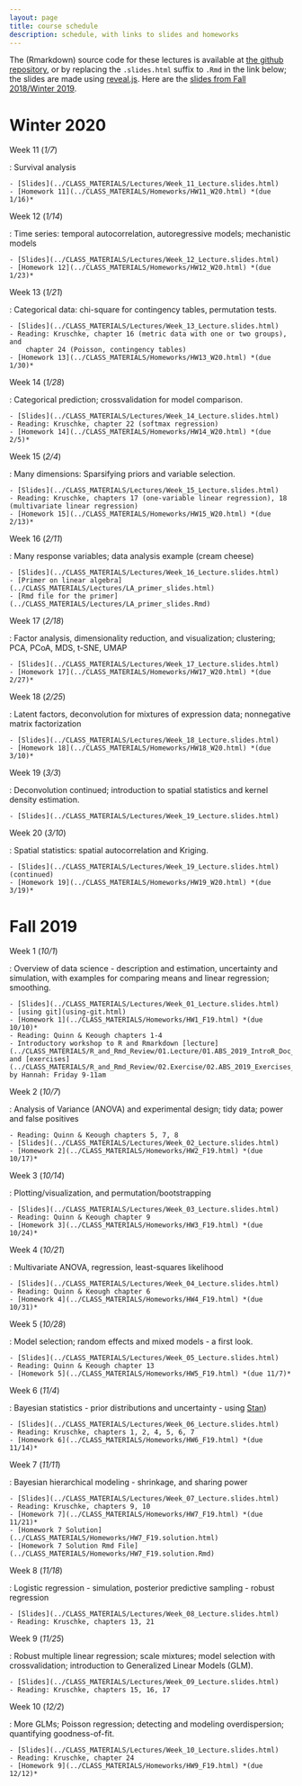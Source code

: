 ```yaml
---
layout: page
title: course schedule
description: schedule, with links to slides and homeworks
---
```


The (Rmarkdown) source code for these lectures is available at [the github repository](https://github.com/UO-Biostats/UO_ABS),
or by replacing the `.slides.html` suffix to `.Rmd` in the link below;
the slides are made using [reveal.js](https://github.com/hakimel/reveal.js/).
Here are the [slides from Fall 2018/Winter 2019](2018_schedule.html).

# Winter 2020

Week 11 (*1/7*)

: Survival analysis

    - [Slides](../CLASS_MATERIALS/Lectures/Week_11_Lecture.slides.html)
    - [Homework 11](../CLASS_MATERIALS/Homeworks/HW11_W20.html) *(due 1/16)*

Week 12 (*1/14*)

: Time series: temporal autocorrelation, autoregressive models; mechanistic models

    - [Slides](../CLASS_MATERIALS/Lectures/Week_12_Lecture.slides.html)
    - [Homework 12](../CLASS_MATERIALS/Homeworks/HW12_W20.html) *(due 1/23)*


Week 13 (*1/21*)

: Categorical data: chi-square for contingency tables, permutation tests.

    - [Slides](../CLASS_MATERIALS/Lectures/Week_13_Lecture.slides.html)
    - Reading: Kruschke, chapter 16 (metric data with one or two groups), and
        chapter 24 (Poisson, contingency tables)
    - [Homework 13](../CLASS_MATERIALS/Homeworks/HW13_W20.html) *(due 1/30)*

Week 14 (*1/28*)

: Categorical prediction; crossvalidation for model comparison.

    - [Slides](../CLASS_MATERIALS/Lectures/Week_14_Lecture.slides.html)
    - Reading: Kruschke, chapter 22 (softmax regression)
    - [Homework 14](../CLASS_MATERIALS/Homeworks/HW14_W20.html) *(due 2/5)*

Week 15 (*2/4*)

: Many dimensions: Sparsifying priors and variable selection.

    - [Slides](../CLASS_MATERIALS/Lectures/Week_15_Lecture.slides.html)
    - Reading: Kruschke, chapters 17 (one-variable linear regression), 18 (multivariate linear regression)
    - [Homework 15](../CLASS_MATERIALS/Homeworks/HW15_W20.html) *(due 2/13)*

Week 16 (*2/11*)

: Many response variables; data analysis example (cream cheese)

    - [Slides](../CLASS_MATERIALS/Lectures/Week_16_Lecture.slides.html)
    - [Primer on linear algebra](../CLASS_MATERIALS/Lectures/LA_primer_slides.html)
    - [Rmd file for the primer](../CLASS_MATERIALS/Lectures/LA_primer_slides.Rmd)

Week 17 (*2/18*)

: Factor analysis, dimensionality reduction, and visualization; clustering; PCA, PCoA, MDS, t-SNE, UMAP

    - [Slides](../CLASS_MATERIALS/Lectures/Week_17_Lecture.slides.html)
    - [Homework 17](../CLASS_MATERIALS/Homeworks/HW17_W20.html) *(due 2/27)*

Week 18 (*2/25*)

: Latent factors, deconvolution for mixtures of expression data; nonnegative matrix factorization

    - [Slides](../CLASS_MATERIALS/Lectures/Week_18_Lecture.slides.html)
    - [Homework 18](../CLASS_MATERIALS/Homeworks/HW18_W20.html) *(due 3/10)*

Week 19 (*3/3*)

: Deconvolution continued; introduction to spatial statistics and kernel density estimation.

    - [Slides](../CLASS_MATERIALS/Lectures/Week_19_Lecture.slides.html)

Week 20 (*3/10*)

: Spatial statistics: spatial autocorrelation and Kriging.

    - [Slides](../CLASS_MATERIALS/Lectures/Week_19_Lecture.slides.html) (continued)
    - [Homework 19](../CLASS_MATERIALS/Homeworks/HW19_W20.html) *(due 3/19)*

# Fall 2019

Week 1 (*10/1*)

: Overview of data science - description and estimation, uncertainty and simulation,
    with examples for comparing means and linear regression; smoothing.

    - [Slides](../CLASS_MATERIALS/Lectures/Week_01_Lecture.slides.html)
    - [using git](using-git.html)
    - [Homework 1](../CLASS_MATERIALS/Homeworks/HW1_F19.html) *(due 10/10)*
    - Reading: Quinn & Keough chapters 1-4
    - Introductory workshop to R and Rmarkdown [lecture](../CLASS_MATERIALS/R_and_Rmd_Review/01.Lecture/01.ABS_2019_IntroR_Doc_Lecture.html) and [exercises](../CLASS_MATERIALS/R_and_Rmd_Review/02.Exercise/02.ABS_2019_Exercises_for_R_Review.html), by Hannah: Friday 9-11am

Week 2 (*10/7*)

: Analysis of Variance (ANOVA) and experimental design; tidy data; power and false positives

    - Reading: Quinn & Keough chapters 5, 7, 8
    - [Slides](../CLASS_MATERIALS/Lectures/Week_02_Lecture.slides.html)
    - [Homework 2](../CLASS_MATERIALS/Homeworks/HW2_F19.html) *(due 10/17)*

Week 3 (*10/14*)

: Plotting/visualization, and permutation/bootstrapping

    - [Slides](../CLASS_MATERIALS/Lectures/Week_03_Lecture.slides.html)
    - Reading: Quinn & Keough chapter 9
    - [Homework 3](../CLASS_MATERIALS/Homeworks/HW3_F19.html) *(due 10/24)*

Week 4 (*10/21*)

: Multivariate ANOVA, regression, least-squares likelihood

    - [Slides](../CLASS_MATERIALS/Lectures/Week_04_Lecture.slides.html)
    - Reading: Quinn & Keough chapter 6
    - [Homework 4](../CLASS_MATERIALS/Homeworks/HW4_F19.html) *(due 10/31)*

Week 5 (*10/28*)

: Model selection; random effects and mixed models - a first look.

    - [Slides](../CLASS_MATERIALS/Lectures/Week_05_Lecture.slides.html)
    - Reading: Quinn & Keough chapter 13
    - [Homework 5](../CLASS_MATERIALS/Homeworks/HW5_F19.html) *(due 11/7)*

Week 6 (*11/4*)

: Bayesian statistics - prior distributions and uncertainty - using [Stan](https://mc-stan.org))

    - [Slides](../CLASS_MATERIALS/Lectures/Week_06_Lecture.slides.html)
    - Reading: Kruschke, chapters 1, 2, 4, 5, 6, 7
    - [Homework 6](../CLASS_MATERIALS/Homeworks/HW6_F19.html) *(due 11/14)*

Week 7 (*11/11*)

: Bayesian hierarchical modeling - shrinkage, and sharing power

    - [Slides](../CLASS_MATERIALS/Lectures/Week_07_Lecture.slides.html)
    - Reading: Kruschke, chapters 9, 10
    - [Homework 7](../CLASS_MATERIALS/Homeworks/HW7_F19.html) *(due 11/21)*
    - [Homework 7 Solution](../CLASS_MATERIALS/Homeworks/HW7_F19.solution.html)
    - [Homework 7 Solution Rmd File](../CLASS_MATERIALS/Homeworks/HW7_F19.solution.Rmd)

Week 8 (*11/18*)

: Logistic regression - simulation, posterior predictive sampling - robust regression

    - [Slides](../CLASS_MATERIALS/Lectures/Week_08_Lecture.slides.html)
    - Reading: Kruschke, chapters 13, 21

Week 9 (*11/25*)

: Robust multiple linear regression; scale mixtures; model selection with crossvalidation; introduction to Generalized Linear Models (GLM).

    - [Slides](../CLASS_MATERIALS/Lectures/Week_09_Lecture.slides.html)
    - Reading: Kruschke, chapters 15, 16, 17

Week 10 (*12/2*)

: More GLMs; Poisson regression; detecting and modeling overdispersion; quantifying goodness-of-fit.

    - [Slides](../CLASS_MATERIALS/Lectures/Week_10_Lecture.slides.html)
    - Reading: Kruschke, chapter 24
    - [Homework 9](../CLASS_MATERIALS/Homeworks/HW9_F19.html) *(due 12/12)*

